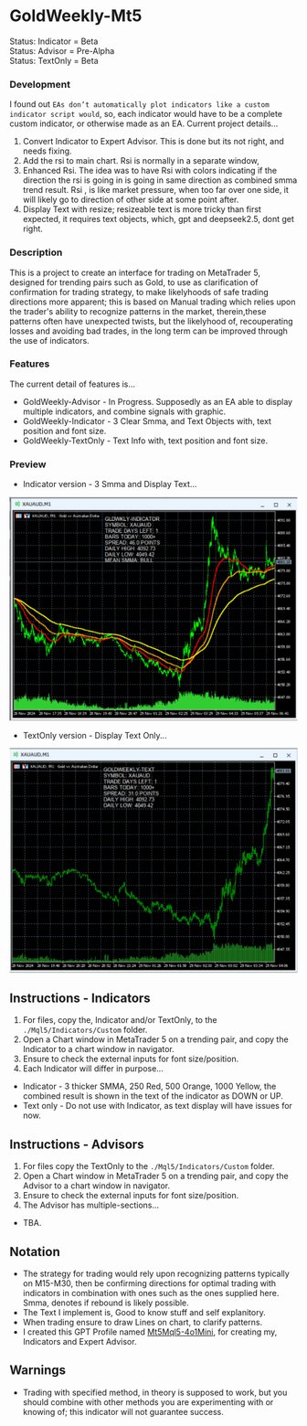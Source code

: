 # GoldWeekly-Mt5
Status: Indicator = Beta
<BR>Status: Advisor = Pre-Alpha
<BR>Status: TextOnly = Beta

### Development
I found out `EAs don’t automatically plot indicators like a custom indicator script would`, so, each indicator would have to be a complete custom indicator, or otherwise made as an EA. Current project details...
1. Convert Indicator to Expert Advisor. This is done but its not right, and needs fixing.
2. Add the rsi to main chart. Rsi is normally in a separate window, 
3. Enhanced Rsi. The idea was to have Rsi with colors indicating if the direction the rsi is going in is going in same direction as combined smma trend result. Rsi , is like market pressure, when too far over one side, it will likely go to direction of other side at some point after. 
4. Display Text with resize; resizeable text is more tricky than first expected, it requires text objects, which, gpt and deepseek2.5, dont get right. 

### Description
This is a project to create an interface for trading on MetaTrader 5, designed for trending pairs such as Gold, to use as clarification of confirmation for trading strategy, to make likelyhoods of safe trading directions more apparent; this is based on Manual trading which relies upon the trader's ability to recognize patterns in the market, therein,these patterns often have unexpected twists, but the likelyhood of, recouperating losses and avoiding bad trades, in the long term can be improved through the use of indicators.

### Features
The current detail of features is... 
- GoldWeekly-Advisor - In Progress. Supposedly as an EA able to display multiple indicators, and combine signals with graphic.
- GoldWeekly-Indicator - 3 Clear Smma, and Text Objects with, text position and font size. 
- GoldWeekly-TextOnly - Text Info with, text position and font size.

### Preview
- Indicator version - 3 Smma and Display Text...

![indicator preview](media/Indicator.png)

- TextOnly version - Display Text Only...

![indicator preview](media/TextOnly.png)

## Instructions - Indicators
1. For files, copy the, Indicator and/or TextOnly, to the `./Mql5/Indicators/Custom` folder.
2. Open a Chart window in MetaTrader 5 on a trending pair, and copy the Indicator to a chart window in navigator.
3. Ensure to check the external inputs for font size/position.
4. Each Indicator will differ in purpose...
- Indicator - 3 thicker SMMA, 250 Red, 500 Orange, 1000 Yellow, the combined result is shown in the text of the indicator as DOWN or UP.
- Text only - Do not use with Indicator, as text display will have issues for now.

## Instructions - Advisors
1. For files copy the TextOnly to the `./Mql5/Indicators/Custom` folder.
2. Open a Chart window in MetaTrader 5 on a trending pair, and copy the Advisor to a chart window in navigator.
3. Ensure to check the external inputs for font size/position.
4. The Advisor has multiple-sections...
- TBA.  

## Notation
- The strategy for trading would rely upon recognizing patterns typically on M15-M30, then be confirming directions for optimal trading with indicators in combination with ones such as the ones supplied here. Smma, denotes if rebound is likely possible. 
- The Text I implement is, Good to know stuff and self explanitory. 
- When trading ensure to draw Lines on chart, to clarify patterns.
- I created this GPT Profile named [Mt5Mql5-4o1Mini](https://chatgpt.com/g/g-Un4YwjMNH-mt5mql5-4o1mini), for creating my, Indicators and Expert Advisor.

## Warnings
- Trading with specified method, in theory is supposed to work, but you should combine with other methods you are experimenting with or knowing of; this indicator will not guarantee success.
